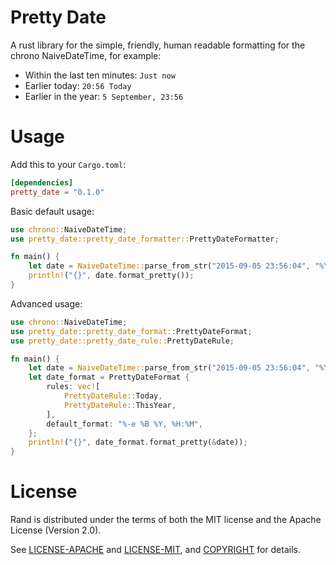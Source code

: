 # Pretty Date

A rust library for the simple, friendly, human readable formatting for the chrono NaiveDateTime, for example:
- Within the last ten minutes: `Just now`
- Earlier today: `20:56 Today`
- Earlier in the year: `5 September, 23:56`

# Usage

Add this to your `Cargo.toml`:

```toml
[dependencies]
pretty_date = "0.1.0"
```

Basic default usage:
```rust
use chrono::NaiveDateTime;
use pretty_date::pretty_date_formatter::PrettyDateFormatter;

fn main() {
    let date = NaiveDateTime::parse_from_str("2015-09-05 23:56:04", "%Y-%m-%d %H:%M:%S").unwrap();
    println!("{}", date.format_pretty());
}
```

Advanced usage:
```rust
use chrono::NaiveDateTime;
use pretty_date::pretty_date_format::PrettyDateFormat;
use pretty_date::pretty_date_rule::PrettyDateRule;

fn main() {
    let date = NaiveDateTime::parse_from_str("2015-09-05 23:56:04", "%Y-%m-%d %H:%M:%S").unwrap();
    let date_format = PrettyDateFormat {
        rules: vec![
            PrettyDateRule::Today,
            PrettyDateRule::ThisYear,
        ],
        default_format: "%-e %B %Y, %H:%M",
    };
    println!("{}", date_format.format_pretty(&date));
}
```

# License

Rand is distributed under the terms of both the MIT license and the
Apache License (Version 2.0).

See [LICENSE-APACHE](LICENSE-APACHE) and [LICENSE-MIT](LICENSE-MIT), and
[COPYRIGHT](COPYRIGHT) for details.
